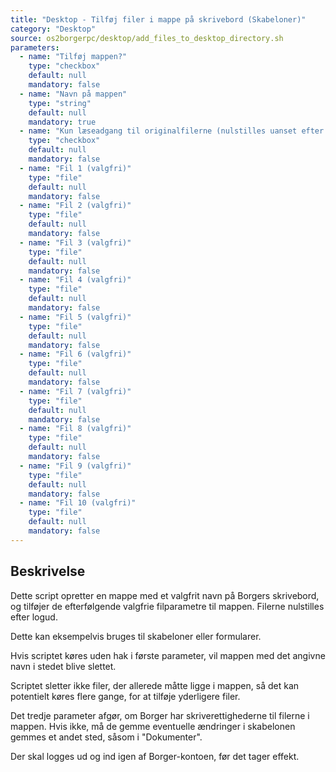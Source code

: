 ```yaml
---
title: "Desktop - Tilføj filer i mappe på skrivebord (Skabeloner)"
category: "Desktop"
source: os2borgerpc/desktop/add_files_to_desktop_directory.sh
parameters:
  - name: "Tilføj mappen?"
    type: "checkbox"
    default: null
    mandatory: false
  - name: "Navn på mappen"
    type: "string"
    default: null
    mandatory: true
  - name: "Kun læseadgang til originalfilerne (nulstilles uanset efter logud)"
    type: "checkbox"
    default: null
    mandatory: false
  - name: "Fil 1 (valgfri)"
    type: "file"
    default: null
    mandatory: false
  - name: "Fil 2 (valgfri)"
    type: "file"
    default: null
    mandatory: false
  - name: "Fil 3 (valgfri)"
    type: "file"
    default: null
    mandatory: false
  - name: "Fil 4 (valgfri)"
    type: "file"
    default: null
    mandatory: false
  - name: "Fil 5 (valgfri)"
    type: "file"
    default: null
    mandatory: false
  - name: "Fil 6 (valgfri)"
    type: "file"
    default: null
    mandatory: false
  - name: "Fil 7 (valgfri)"
    type: "file"
    default: null
    mandatory: false
  - name: "Fil 8 (valgfri)"
    type: "file"
    default: null
    mandatory: false
  - name: "Fil 9 (valgfri)"
    type: "file"
    default: null
    mandatory: false
  - name: "Fil 10 (valgfri)"
    type: "file"
    default: null
    mandatory: false
---
```


## Beskrivelse
Dette script opretter en mappe med et valgfrit navn på Borgers skrivebord, og tilføjer de efterfølgende valgfrie filparametre til mappen. Filerne nulstilles efter logud.

Dette kan eksempelvis bruges til skabeloner eller formularer.

Hvis scriptet køres uden hak i første parameter, vil mappen med det angivne navn i stedet blive slettet.

Scriptet sletter ikke filer, der allerede måtte ligge i mappen, så det kan potentielt køres flere gange, for at tilføje yderligere filer.

Det tredje parameter afgør, om Borger har skriverettighederne til filerne i mappen. Hvis ikke, må de gemme eventuelle ændringer i skabelonen gemmes et andet sted, såsom i "Dokumenter".

Der skal logges ud og ind igen af Borger-kontoen, før det tager effekt.